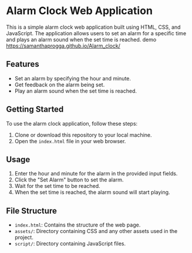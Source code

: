 # Alarm Clock Web Application

This is a simple alarm clock web application built using HTML, CSS, and JavaScript. The application allows users to set an alarm for a specific time and plays an alarm sound when the set time is reached.
demo https://samanthaprogga.github.io/Alarm_clock/
## Features

- Set an alarm by specifying the hour and minute.
- Get feedback on the alarm being set.
- Play an alarm sound when the set time is reached.

## Getting Started

To use the alarm clock application, follow these steps:

1. Clone or download this repository to your local machine.
2. Open the `index.html` file in your web browser.

## Usage

1. Enter the hour and minute for the alarm in the provided input fields.
2. Click the "Set Alarm" button to set the alarm.
3. Wait for the set time to be reached.
4. When the set time is reached, the alarm sound will start playing.

## File Structure

- `index.html`: Contains the structure of the web page.
- `assets/`: Directory containing CSS and any other assets used in the project.
- `script/`: Directory containing JavaScript files.

